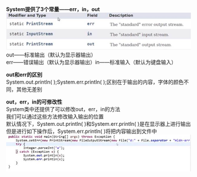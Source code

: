 **System提供了3个常量——err，in，out**   
![alt 属性文本](picture/i1.jpg)
out——标准输出（默认为显示器输出）   
err——错误输出（默认为显示器输出）in——标准输入（默认为键盘输入）   

**out和err的区别**   
System.out.println( );System.err.println( );区别在于输出的内容，字体的颜色不同，其他无差别  


**out，err，in的可修改性**   
System类中还提供了可以修改out，err，in的方法    
我们可以通过这些方法修改输入输出的位置     
默认情况下，System.out.println( )和System.err.println( )是在显示器上进行输出   
但是进行如下操作后，System.err.println( )将把内容输出到文件中   
![alt 属性文本](picture/i2.jpg)